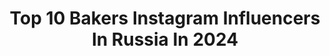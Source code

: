---
title: Top 10 Bakers Instagram Influencers In Russia In 2024
description: >-
  Find top bakers Instagram influencers in Russia in 2024. Most popular hashtags: #fashion #pastry #baker.
platform: Instagram
hits: 103
text_top: Identify the most popular Instagram influencers on inBeat.
text_bottom: Our search engine holds 103 Instagram influencers like this in Russia for you to connect with.
profiles:
  - username: "zabavnikov_ivan"
    fullname: >-
      Пекарь Иван Забавников
    bio: >-
      Пеку и преподаю хлеб Менеджер 👉Анна @miss.av.baker Всё для начинающих пекарей 👇👇👇
    location: "Russia"
    followers: 90946
    engagement: 312
    commentsToLikes: 0.036980
    id: ck0w5w3aq5pjw0i19s7kcud6t
    verified: false
    hashtags: "#repost, #croissant"
  - username: "smbatbaker"
    fullname: >-
      Пекарь с Улиц-Smbat Tonoyan
    bio: >-
      "Baker from streets " International bakery consultant Masterclass 🌎 Онлайн курс по выпечке «289 Слоёв» ⬇️⬇️⬇️
    location: "Russia"
    followers: 21344
    engagement: 528
    commentsToLikes: 0.028912
    id: ck5c8dyp799zz0i117no5kk13
    verified: false
    hashtags: ""
  - username: "gavrilova_natalia"
    fullname: >-
      Наталья Гаврилова
    bio: >-
      Kовров.🇷🇺 📌Кондитер,шоколатье. 📌Консультации. 📌Видео-уроки,авторские техкарты. 📌Промокод GAVRILOVA @bakerstore_russia
    location: "Russia"
    followers: 35512
    engagement: 170
    commentsToLikes: 0.033703
    id: ck8t0s8v1t4010j78cdodwqbs
    verified: false
    hashtags: "#cacaobarryofficial, #chocolate, #pastry, #callebaut"
  - username: "markivanir"
    fullname: >-
      Mark Ivanir
    bio: >-
      An Israeli-Russian actor who lives in the USA and works in the world. Sort of a life diary. Homeland. Undisputed. Barry. Away. Baker and the Beauty
    location: "Russia"
    followers: 33921
    engagement: 138
    commentsToLikes: 0.028559
    id: ck55no7j16mcx0i11wcwomlgc
    verified: true
    hashtags: "#ripseanconnery, #awaynetflix, #hilaryswank"
  - username: "amirova_valeria"
    fullname: >-
      Валерия Амирова
    bio: >-
      . Не художник, не кондитер . Уютная кофейня в уютном городе . За десертами и кофе по адресу: Ленина 14, Baker Sweet . Заказать торт, попасть на мк👇🏽
    location: "Russia"
    followers: 12126
    engagement: 814
    commentsToLikes: 0.052407
    id: ck5hg4hr80vlr0i1138354e70
    verified: false
    hashtags: ""
  - username: "irin_dudkina"
    fullname: >-
      Irina  ☆  Chicago Influencer
    bio: >-
      Lifestyle |Travel | Fashion ⠀ Оставила все, ради США и любви. 🍷 Хочешь узнать, что из этого вышло? ⠀ ☾ Belarusian girl in USA ☾ Travel state challenge
    location: "Russia"
    followers: 43100
    engagement: 289
    commentsToLikes: 0.050664
    id: ck8sylc7hl65e0j78h12e3zhr
    verified: false
    hashtags: "#octolyfamily, #atthecay, #orolay, #orolayofficial"
  - username: "yury.eu"
    fullname: >-
      Yury 🧔🏻
    bio: >-
      German resident with a russian soul. In love with France & Monaco. 🇫🇷🌴🏖🚤🥂🍾🇲🇨 Travel | Fashion | Croquet | Champagne | Fragrances
    location: "Russia"
    followers: 10505
    engagement: 1125
    commentsToLikes: 0.025225
    id: ck5c2la8cxh600i11nymjgpkx
    verified: false
    hashtags: "#picoftheday, #freunde, #fashion, #photooftheday"
  - username: "manandbread"
    fullname: >-
      Дмитрий Нестеров
    bio: >-
      Gluten, yeast & calories. Про меня, хлеб и людей, которые его делают. Мастер-классы по выпечке хлеба. Магазин 👉 @manandbread.shop
    location: "Russia"
    followers: 20327
    engagement: 674
    commentsToLikes: 0.042917
    id: ck0w0p26ifc6x0i19dctxxnjx
    verified: false
    hashtags: "#nippononline, #21, #20, #19"
  - username: "retouch_tata"
    fullname: >-
      TATA PLECHKOVA RETOUCHER
    bio: >-
      • Beauty, Hi-End, Fashion retouching. • Reply in direct.📍 Belarus . ⬇️ My online course on retouching RU|EN|FR ⬇️ Обучение бьюти ретуши.
    location: "Russia"
    followers: 28257
    engagement: 997
    commentsToLikes: 0.014684
    id: ck15sb35nc3zt0i19cmdw8lxm
    verified: false
    hashtags: ""
  - username: "catnat_nn"
    fullname: >-
      Фудфотограф 📷 фудблогер 🍽
    bio: >-
      Наталья, Н.Новгород Здесь ОБЪЕКТИВно ВКУСно💯 Снимаю,готовлю ,сотрудничаю🙌 🔥контент и 🚀реклама-запись➡️DIRECT В stories-жизнь фудфотоматери 🤝
    location: "Russia"
    followers: 30573
    engagement: 601
    commentsToLikes: 0.074321
    id: ck5cfdf4xmqgs0i117dz1htp0
    verified: false
    hashtags: "#redmond, #steakmaster"
---